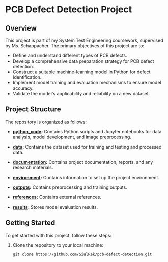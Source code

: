 # PCB Defect Detection Project

## Overview
This project is part of my System Test Engineering coursework, supervised by Ms. Schappacher. The primary objectives of this project are to:

- Define and understand different types of PCB defects.
- Develop a comprehensive data preparation strategy for PCB defect detection.
- Construct a suitable machine-learning model in Python for defect identification.
- Implement model training and evaluation mechanisms to ensure model accuracy.
- Validate the model's applicability and reliability on a new dataset.

## Project Structure
The repository is organized as follows:

- **[python_code](./python_code):** Contains Python scripts and Jupyter notebooks for data analysis, model development, and image preprocessing.

- **[data](./data):** Contains the dataset used for training and testing and processed data.

- **[documentation](./documentation):** Contains project documentation, reports, and any research materials.

- **[environment](./environment):** Contains information to set up the project environment.

- **[outputs](./outputs):** Contains preprocessing and training outputs.

- **[references](./references):** Contains external references.

- **[results](./results):** Stores model evaluation results.

## Getting Started
To get started with this project, follow these steps:

1. Clone the repository to your local machine:
   ```shell
   git clone https://github.com/SiulRek/pcb-defect-detection.git
